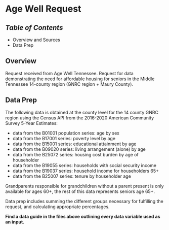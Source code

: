 # **Age Well Request**

## *Table of Contents*  
+ Overview and Sources
+ Data Prep    

## Overview  

Request received from Age Well Tennessee. Request for data demonstrating the need for affordable housing for seniors in the Middle Tennessee 14-county region (GNRC region + Maury County).

## Data Prep  

The following data is obtained at the county level for the 14 county GNRC region using the Census API from the 2016-2020 American Community Survey 5-Year Estimates:  

+ data from the B01001 population series: age by sex
+ data from the B17001 series: poverty level by age  
+ data from the B15001 series: educational attainment by age
+ data from the B09020 series: living arrangement (alone) by age  
+ data from the B25072 series: housing cost burden by age of householder  
+ data from the B19055 series: households with social security income  
+ data from the B19037 series: household income for householders 65+  
+ data from the B25007 series: tenure by householder age  

Grandparents responsible for grandchildren without a parent present is only available for ages 60+, the rest of this data represents seniors age 65+.

Data prep includes summing the different groups necessary for fulfilling the request, and calculating appropriate percentages.  

**Find a data guide in the files above outlining every data variable used as an input.**
